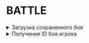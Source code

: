 # BATTLE

<details>
<summary>Загрузка сохраненного боя</summary>

**Назначение команды:** Команда позволяет загрузить бой с серверов игры.

`BattleId` боя можно узнать несколькими способами:

1. С помощью [кибаны](https://yt.gearwap.ru/articles/FORT-A-936/Poluchenie-ID-boya-igroka#%D1%81%D0%BF%D0%BE%D1%81%D0%BE%D0%B1-%E2%84%961) (Способ №1)
2. С помощью [команды на Получение ID боя игрока](https://yt.gearwap.ru/articles/FORT-A-936/Poluchenie-ID-boya-igroka#%D1%81%D0%BF%D0%BE%D1%81%D0%BE%D0%B1-%E2%84%962) (Способ №2, 3). Данные способы работают только, когда игрок в бою.
3. `BattleId` можно указывать от 6 символов. Если бой не нашли это значит либо боя нет, либо нашлось два и более.

Во 2-м случае необходимо вводить `BattleId` более информативней

Пример команды для получения реплея:
```
/fort develop BATTLE {"type":"loadReplay", "battleId":"b864dc47a52b4ffa9149745d634a0902f"}
```

Вместо `develop` можно поставить `balance, performance`.

**Результатом** запроса будет ссылка на реплей (запись боя):

![ScreenShot](png/replay.png)

**Для выгрузки реплея** необходимо нажать на полученную ссылку и скачать **lgc** файл в нужную директорию

</details>
<details>
<summary>Получение ID боя игрока</summary>

**Назначение:** Способы получения ID боя

<details>
<summary>Способ №1</summary>

С помощью кибаны:

1. В бою есть строка BId: ... (подчеркнута красным на скриншоте), записываем/запоминаем/делаем скриншот.

![](png/bid.png)

2. [Переходим в кибану](https://fort-elkdev.gearwap.ru/goto/1c9ad483abccfc4752a742abf90b7fc0?security_tenant=global).

3. Нажимаем кнопку `Add filter` -> появляется окно как рисунке.
4. В поле `Field` вводим `s.BattleId`.
5. В поле `Operator` вводим `is`.
6. В поле `Value` вводим набор символов, которые записали из боя -> кибана сама найдет оставшиеся символы `BattleId`,
   которые нам требуются.
7. Жмем на появившиеся символы - это полный `BattleId`, который требуется для команды.

![ScreenShot](png/kibana.png)

</details>
<details>
<summary>Способ №2</summary>

C помощью `AccountId` и команды на порт:
Важно! Команда работает только, когда игрок в бою.

1. Смотрим `AccountId` профиля, который участвует сейчас в бою, его можно увидеть внизу
2. Вводим команду в личный чат
```
/fort develop BATTLE {"type": "playerBattleByID", "accountID":7143}
```
3. Ответным сообщением получаем требуемый `BattleID`
</details>
<details>
<summary>Способ №3</summary>

C помощью `SessionId` и команды на порт:
Важно! Команда работает только, когда игрок в бою.

1. В бою есть строка BS: ... (подчеркнута красным на скриншоте), записываем/запоминаем/делаем скриншот.

![ScreenShot](png/bs.png)

2. Переходим в кибану
3. Нажимаем кнопку `Add filter` -> появляется окно как рисунке.
4. В поле `Field` вводим `SessionId`.
5. В поле `Operator` вводим is.
6. В поле `Value` вводим набор символов, которые записали из боя -> кибана сама найдет оставшиеся символы `SessionId`,
   которые нам требуются.
7. Жмем на появившиеся символы - это полный `SessionId`, который требуется для команды.

![ScreenShot](png/kibana_sid.png)
8. Вводим команду
```
/fort develop BATTLE {"type":"playerBattleBySession","sessionID":"1f278e8b99af43cba19691c48e2232fe"}
```
9. Ответным сообщением получаем требуемый `BattleID`

**Результатом** запроса будет требуемый `BattleID`.
</details>
</details>


